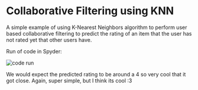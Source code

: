 # Collaborative Filtering using KNN

A simple example of using K-Nearest Neighbors algorithm to perform user based collaborative filtering to predict the rating of an item that the user has not rated yet that other users have.

Run of code in Spyder:

![code run](https://imgur.com/etA7EDJ)

We would expect the predicted rating to be around a 4 so very cool that it got close.
Again, super simple, but I think its cool :3

